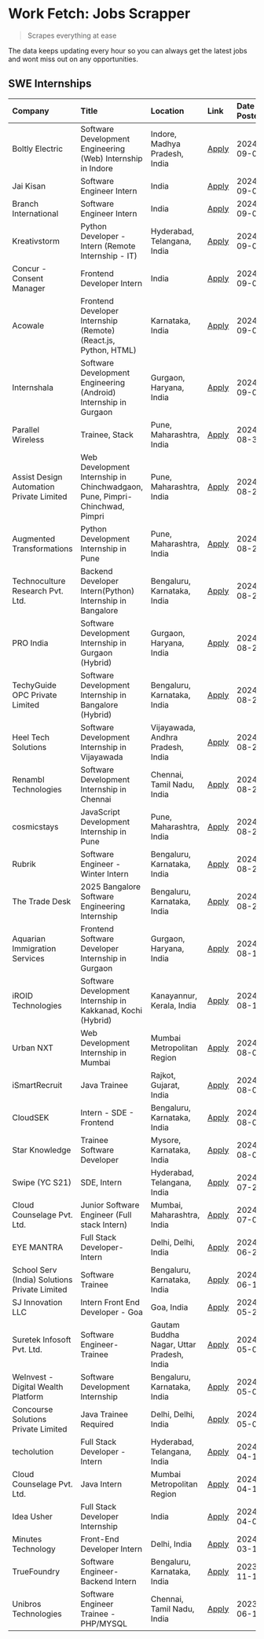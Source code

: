# Work Fetch: Jobs Scrapper
> Scrapes everything at ease

The data keeps updating every hour so you can always get the latest jobs and wont miss out on any opportunities.

## SWE Internships
<!--START_SECTION:workfetch-->
| Company                                       | Title                                                                       | Location                                  | Link                                                                                                                                                                                                                                                                                                                   | Date Posted   |
|:----------------------------------------------|:----------------------------------------------------------------------------|:------------------------------------------|:-----------------------------------------------------------------------------------------------------------------------------------------------------------------------------------------------------------------------------------------------------------------------------------------------------------------------|:--------------|
| Boltly Electric                               | Software Development Engineering (Web) Internship in Indore                 | Indore, Madhya Pradesh, India             | [Apply](https://in.linkedin.com/jobs/view/software-development-engineering-web-internship-in-indore-at-boltly-electric-4021686267?position=15&pageNum=0&refId=31Dvdxqzpb25NiiuKjqPYA%3D%3D&trackingId=LhHGgQnBo7Jv6mZHi6A8Dg%3D%3D&trk=public_jobs_jserp-result_search-card)                                           | 2024-09-09    |
| Jai Kisan                                     | Software Engineer Intern                                                    | India                                     | [Apply](https://in.linkedin.com/jobs/view/software-engineer-intern-at-jai-kisan-4021550385?position=31&pageNum=0&refId=31Dvdxqzpb25NiiuKjqPYA%3D%3D&trackingId=%2Fcq55qaVfg3nShFFKFrwcg%3D%3D&trk=public_jobs_jserp-result_search-card)                                                                                | 2024-09-09    |
| Branch International                          | Software Engineer Intern                                                    | India                                     | [Apply](https://in.linkedin.com/jobs/view/software-engineer-intern-at-branch-international-3360513601?position=50&pageNum=0&refId=31Dvdxqzpb25NiiuKjqPYA%3D%3D&trackingId=F2S1pFo0cFxl5BnCFV0ayw%3D%3D&trk=public_jobs_jserp-result_search-card)                                                                       | 2024-09-09    |
| Kreativstorm                                  | Python Developer - Intern (Remote Internship - IT)                          | Hyderabad, Telangana, India               | [Apply](https://in.linkedin.com/jobs/view/python-developer-intern-remote-internship-it-at-kreativstorm-4018537919?position=48&pageNum=0&refId=31Dvdxqzpb25NiiuKjqPYA%3D%3D&trackingId=Y3GqXN1d4%2FU%2B6AUREJW%2FHA%3D%3D&trk=public_jobs_jserp-result_search-card)                                                     | 2024-09-05    |
| Concur - Consent Manager                      | Frontend Developer Intern                                                   | India                                     | [Apply](https://in.linkedin.com/jobs/view/frontend-developer-intern-at-concur-consent-manager-4016878382?position=59&pageNum=0&refId=31Dvdxqzpb25NiiuKjqPYA%3D%3D&trackingId=REmNRTtpAKwPwcqSJOCXrw%3D%3D&trk=public_jobs_jserp-result_search-card)                                                                    | 2024-09-05    |
| Acowale                                       | Frontend Developer Internship (Remote) (React.js, Python, HTML)             | Karnataka, India                          | [Apply](https://in.linkedin.com/jobs/view/frontend-developer-internship-remote-react-js-python-html-at-acowale-4014663920?position=2&pageNum=0&refId=31Dvdxqzpb25NiiuKjqPYA%3D%3D&trackingId=sP9F6kuAnDaOKj6JC6nwfw%3D%3D&trk=public_jobs_jserp-result_search-card)                                                    | 2024-09-01    |
| Internshala                                   | Software Development Engineering (Android) Internship in Gurgaon            | Gurgaon, Haryana, India                   | [Apply](https://in.linkedin.com/jobs/view/software-development-engineering-android-internship-in-gurgaon-at-internshala-4015471580?position=6&pageNum=0&refId=31Dvdxqzpb25NiiuKjqPYA%3D%3D&trackingId=9V9PKlG0B36017UCagC6ug%3D%3D&trk=public_jobs_jserp-result_search-card)                                           | 2024-09-01    |
| Parallel Wireless                             | Trainee, Stack                                                              | Pune, Maharashtra, India                  | [Apply](https://in.linkedin.com/jobs/view/trainee-stack-at-parallel-wireless-3905689841?position=47&pageNum=0&refId=31Dvdxqzpb25NiiuKjqPYA%3D%3D&trackingId=HbTyDL6iVjmhrIKOMWIBVQ%3D%3D&trk=public_jobs_jserp-result_search-card)                                                                                     | 2024-08-31    |
| Assist Design Automation Private Limited      | Web Development Internship in Chinchwadgaon, Pune, Pimpri-Chinchwad, Pimpri | Pune, Maharashtra, India                  | [Apply](https://in.linkedin.com/jobs/view/web-development-internship-in-chinchwadgaon-pune-pimpri-chinchwad-pimpri-at-assist-design-automation-private-limited-4010147193?position=32&pageNum=0&refId=31Dvdxqzpb25NiiuKjqPYA%3D%3D&trackingId=r%2B35TqwoTG0LwpoW1h97lg%3D%3D&trk=public_jobs_jserp-result_search-card) | 2024-08-28    |
| Augmented Transformations                     | Python Development Internship in Pune                                       | Pune, Maharashtra, India                  | [Apply](https://in.linkedin.com/jobs/view/python-development-internship-in-pune-at-augmented-transformations-4010741884?position=20&pageNum=0&refId=31Dvdxqzpb25NiiuKjqPYA%3D%3D&trackingId=ovDMXy1Bki9HaqrZAC%2BV%2Bw%3D%3D&trk=public_jobs_jserp-result_search-card)                                                 | 2024-08-26    |
| Technoculture Research Pvt. Ltd.              | Backend Developer Intern(Python) Internship in Bangalore                    | Bengaluru, Karnataka, India               | [Apply](https://in.linkedin.com/jobs/view/backend-developer-intern-python-internship-in-bangalore-at-technoculture-research-pvt-ltd-4010744714?position=41&pageNum=0&refId=31Dvdxqzpb25NiiuKjqPYA%3D%3D&trackingId=INJkBPBd4A3oxv%2FydptABA%3D%3D&trk=public_jobs_jserp-result_search-card)                            | 2024-08-26    |
| PRO India                                     | Software Development Internship in Gurgaon (Hybrid)                         | Gurgaon, Haryana, India                   | [Apply](https://in.linkedin.com/jobs/view/software-development-internship-in-gurgaon-hybrid-at-pro-india-4009587664?position=37&pageNum=0&refId=31Dvdxqzpb25NiiuKjqPYA%3D%3D&trackingId=AAhNr%2FRGe0cMEvB9inpP%2Fw%3D%3D&trk=public_jobs_jserp-result_search-card)                                                     | 2024-08-24    |
| TechyGuide OPC Private Limited                | Software Development Internship in Bangalore (Hybrid)                       | Bengaluru, Karnataka, India               | [Apply](https://in.linkedin.com/jobs/view/software-development-internship-in-bangalore-hybrid-at-techyguide-opc-private-limited-4009591646?position=40&pageNum=0&refId=31Dvdxqzpb25NiiuKjqPYA%3D%3D&trackingId=AdTMnOkUEacN5MqEPgUv6A%3D%3D&trk=public_jobs_jserp-result_search-card)                                  | 2024-08-24    |
| Heel Tech Solutions                           | Software Development Internship in Vijayawada                               | Vijayawada, Andhra Pradesh, India         | [Apply](https://in.linkedin.com/jobs/view/software-development-internship-in-vijayawada-at-heel-tech-solutions-4007906692?position=24&pageNum=0&refId=31Dvdxqzpb25NiiuKjqPYA%3D%3D&trackingId=6lwdPcYrrMSk000NkYeueg%3D%3D&trk=public_jobs_jserp-result_search-card)                                                   | 2024-08-22    |
| Renambl Technologies                          | Software Development Internship in Chennai                                  | Chennai, Tamil Nadu, India                | [Apply](https://in.linkedin.com/jobs/view/software-development-internship-in-chennai-at-renambl-technologies-4007910299?position=28&pageNum=0&refId=31Dvdxqzpb25NiiuKjqPYA%3D%3D&trackingId=Yxt9iOLICTnwG5ZfMHJEiQ%3D%3D&trk=public_jobs_jserp-result_search-card)                                                     | 2024-08-22    |
| cosmicstays                                   | JavaScript Development Internship in Pune                                   | Pune, Maharashtra, India                  | [Apply](https://in.linkedin.com/jobs/view/javascript-development-internship-in-pune-at-cosmicstays-4007904825?position=42&pageNum=0&refId=31Dvdxqzpb25NiiuKjqPYA%3D%3D&trackingId=ItRqXloo6hilnUNGsCZ42Q%3D%3D&trk=public_jobs_jserp-result_search-card)                                                               | 2024-08-22    |
| Rubrik                                        | Software Engineer - Winter Intern                                           | Bengaluru, Karnataka, India               | [Apply](https://in.linkedin.com/jobs/view/software-engineer-winter-intern-at-rubrik-4006567784?position=8&pageNum=0&refId=31Dvdxqzpb25NiiuKjqPYA%3D%3D&trackingId=1ghmOLK3CZXRjWQFQiR8kA%3D%3D&trk=public_jobs_jserp-result_search-card)                                                                               | 2024-08-21    |
| The Trade Desk                                | 2025 Bangalore Software Engineering Internship                              | Bengaluru, Karnataka, India               | [Apply](https://in.linkedin.com/jobs/view/2025-bangalore-software-engineering-internship-at-the-trade-desk-3987456531?position=5&pageNum=0&refId=31Dvdxqzpb25NiiuKjqPYA%3D%3D&trackingId=xvDQFsJPy9eHJggGGKbuww%3D%3D&trk=public_jobs_jserp-result_search-card)                                                        | 2024-08-20    |
| Aquarian Immigration Services                 | Frontend Software Developer Internship in Gurgaon                           | Gurgaon, Haryana, India                   | [Apply](https://in.linkedin.com/jobs/view/frontend-software-developer-internship-in-gurgaon-at-aquarian-immigration-services-4003119832?position=53&pageNum=0&refId=31Dvdxqzpb25NiiuKjqPYA%3D%3D&trackingId=spqMRIzLFgEdd1%2FJQgHdgw%3D%3D&trk=public_jobs_jserp-result_search-card)                                   | 2024-08-16    |
| iROID Technologies                            | Software Development Internship in Kakkanad, Kochi (Hybrid)                 | Kanayannur, Kerala, India                 | [Apply](https://in.linkedin.com/jobs/view/software-development-internship-in-kakkanad-kochi-hybrid-at-iroid-technologies-4001742220?position=55&pageNum=0&refId=31Dvdxqzpb25NiiuKjqPYA%3D%3D&trackingId=%2FPDj9fFWSr3HPv8jBVEMkA%3D%3D&trk=public_jobs_jserp-result_search-card)                                       | 2024-08-14    |
| Urban NXT                                     | Web Development Internship in Mumbai                                        | Mumbai Metropolitan Region                | [Apply](https://in.linkedin.com/jobs/view/web-development-internship-in-mumbai-at-urban-nxt-3995561641?position=57&pageNum=0&refId=31Dvdxqzpb25NiiuKjqPYA%3D%3D&trackingId=6Vb7pfxPQsE9zHVJqZUDBQ%3D%3D&trk=public_jobs_jserp-result_search-card)                                                                      | 2024-08-07    |
| iSmartRecruit                                 | Java Trainee                                                                | Rajkot, Gujarat, India                    | [Apply](https://in.linkedin.com/jobs/view/java-trainee-at-ismartrecruit-3992301825?position=25&pageNum=0&refId=31Dvdxqzpb25NiiuKjqPYA%3D%3D&trackingId=5LzDdmxWQRlmmLybpluiag%3D%3D&trk=public_jobs_jserp-result_search-card)                                                                                          | 2024-08-06    |
| CloudSEK                                      | Intern - SDE - Frontend                                                     | Bengaluru, Karnataka, India               | [Apply](https://in.linkedin.com/jobs/view/intern-sde-frontend-at-cloudsek-3991574495?position=17&pageNum=0&refId=31Dvdxqzpb25NiiuKjqPYA%3D%3D&trackingId=Ek1SjPrTw6gYBm3AJQpItg%3D%3D&trk=public_jobs_jserp-result_search-card)                                                                                        | 2024-08-02    |
| Star Knowledge                                | Trainee Software Developer                                                  | Mysore, Karnataka, India                  | [Apply](https://in.linkedin.com/jobs/view/trainee-software-developer-at-star-knowledge-3991516161?position=49&pageNum=0&refId=31Dvdxqzpb25NiiuKjqPYA%3D%3D&trackingId=BtNLMRNV6%2BCXihwD1ec%2B%2Fg%3D%3D&trk=public_jobs_jserp-result_search-card)                                                                     | 2024-08-02    |
| Swipe (YC S21)                                | SDE, Intern                                                                 | Hyderabad, Telangana, India               | [Apply](https://in.linkedin.com/jobs/view/sde-intern-at-swipe-yc-s21-3980368092?position=51&pageNum=0&refId=31Dvdxqzpb25NiiuKjqPYA%3D%3D&trackingId=6hRiqx2C6OWYi5Mx0GsSqw%3D%3D&trk=public_jobs_jserp-result_search-card)                                                                                             | 2024-07-22    |
| Cloud Counselage Pvt. Ltd.                    | Junior Software Engineer (Full stack Intern)                                | Mumbai, Maharashtra, India                | [Apply](https://in.linkedin.com/jobs/view/junior-software-engineer-full-stack-intern-at-cloud-counselage-pvt-ltd-3967725851?position=13&pageNum=0&refId=31Dvdxqzpb25NiiuKjqPYA%3D%3D&trackingId=h1C7VrQ%2FcSf5YrjkJwpasQ%3D%3D&trk=public_jobs_jserp-result_search-card)                                               | 2024-07-09    |
| EYE MANTRA                                    | Full Stack Developer- Intern                                                | Delhi, Delhi, India                       | [Apply](https://in.linkedin.com/jobs/view/full-stack-developer-intern-at-eye-mantra-3960988037?position=45&pageNum=0&refId=31Dvdxqzpb25NiiuKjqPYA%3D%3D&trackingId=jmSqG%2FJQOM3FzEpsSeT4nA%3D%3D&trk=public_jobs_jserp-result_search-card)                                                                            | 2024-06-28    |
| School Serv (India) Solutions Private Limited | Software Trainee                                                            | Bengaluru, Karnataka, India               | [Apply](https://in.linkedin.com/jobs/view/software-trainee-at-school-serv-india-solutions-private-limited-3953917603?position=21&pageNum=0&refId=31Dvdxqzpb25NiiuKjqPYA%3D%3D&trackingId=Z0oMduTWjnPmahbVQO06Bw%3D%3D&trk=public_jobs_jserp-result_search-card)                                                        | 2024-06-19    |
| SJ Innovation LLC                             | Intern Front End Developer - Goa                                            | Goa, India                                | [Apply](https://in.linkedin.com/jobs/view/intern-front-end-developer-goa-at-sj-innovation-llc-3931678611?position=10&pageNum=0&refId=31Dvdxqzpb25NiiuKjqPYA%3D%3D&trackingId=hqgVFIsZN6%2Fm7UJfAIwH2A%3D%3D&trk=public_jobs_jserp-result_search-card)                                                                  | 2024-05-24    |
| Suretek Infosoft Pvt. Ltd.                    | Software Engineer-Trainee                                                   | Gautam Buddha Nagar, Uttar Pradesh, India | [Apply](https://in.linkedin.com/jobs/view/software-engineer-trainee-at-suretek-infosoft-pvt-ltd-3916999948?position=35&pageNum=0&refId=31Dvdxqzpb25NiiuKjqPYA%3D%3D&trackingId=USMNvkKFl36Q0VHsfW6LJA%3D%3D&trk=public_jobs_jserp-result_search-card)                                                                  | 2024-05-04    |
| WeInvest - Digital Wealth Platform            | Software Development Internship                                             | Bengaluru, Karnataka, India               | [Apply](https://in.linkedin.com/jobs/view/software-development-internship-at-weinvest-digital-wealth-platform-3912867225?position=3&pageNum=0&refId=31Dvdxqzpb25NiiuKjqPYA%3D%3D&trackingId=hKOEdteUGjMRQIPWiuZjzw%3D%3D&trk=public_jobs_jserp-result_search-card)                                                     | 2024-05-01    |
| Concourse Solutions Private Limited           | Java Trainee Required                                                       | Delhi, Delhi, India                       | [Apply](https://in.linkedin.com/jobs/view/java-trainee-required-at-concourse-solutions-private-limited-3912869388?position=9&pageNum=0&refId=31Dvdxqzpb25NiiuKjqPYA%3D%3D&trackingId=yQQBOLFDCADr%2FB0V8qCvtg%3D%3D&trk=public_jobs_jserp-result_search-card)                                                          | 2024-05-01    |
| techolution                                   | Full Stack Developer - Intern                                               | Hyderabad, Telangana, India               | [Apply](https://in.linkedin.com/jobs/view/full-stack-developer-intern-at-techolution-3904814977?position=56&pageNum=0&refId=31Dvdxqzpb25NiiuKjqPYA%3D%3D&trackingId=NDR8SP8miPdJf5tjjf%2FrfQ%3D%3D&trk=public_jobs_jserp-result_search-card)                                                                           | 2024-04-18    |
| Cloud Counselage Pvt. Ltd.                    | Java Intern                                                                 | Mumbai Metropolitan Region                | [Apply](https://in.linkedin.com/jobs/view/java-intern-at-cloud-counselage-pvt-ltd-3896025667?position=38&pageNum=0&refId=31Dvdxqzpb25NiiuKjqPYA%3D%3D&trackingId=yWImxah05w%2FopLqAMmyopg%3D%3D&trk=public_jobs_jserp-result_search-card)                                                                              | 2024-04-12    |
| Idea Usher                                    | Full Stack Developer Internship                                             | India                                     | [Apply](https://in.linkedin.com/jobs/view/full-stack-developer-internship-at-idea-usher-3879565540?position=22&pageNum=0&refId=31Dvdxqzpb25NiiuKjqPYA%3D%3D&trackingId=N2tFhYTQ3B0YA0NT2yv0cg%3D%3D&trk=public_jobs_jserp-result_search-card)                                                                          | 2024-04-01    |
| Minutes Technology                            | Front-End Developer Intern                                                  | Delhi, India                              | [Apply](https://in.linkedin.com/jobs/view/front-end-developer-intern-at-minutes-technology-3853712549?position=18&pageNum=0&refId=31Dvdxqzpb25NiiuKjqPYA%3D%3D&trackingId=ULshIXgItbybuW6IIfdTQA%3D%3D&trk=public_jobs_jserp-result_search-card)                                                                       | 2024-03-14    |
| TrueFoundry                                   | Software Engineer-Backend Intern                                            | Bengaluru, Karnataka, India               | [Apply](https://in.linkedin.com/jobs/view/software-engineer-backend-intern-at-truefoundry-3779508170?position=39&pageNum=0&refId=31Dvdxqzpb25NiiuKjqPYA%3D%3D&trackingId=yt9GIgIKS0ViQgjMSaURwg%3D%3D&trk=public_jobs_jserp-result_search-card)                                                                        | 2023-11-10    |
| Unibros Technologies                          | Software Engineer Trainee - PHP/MYSQL                                       | Chennai, Tamil Nadu, India                | [Apply](https://in.linkedin.com/jobs/view/software-engineer-trainee-php-mysql-at-unibros-technologies-3656599241?position=43&pageNum=0&refId=31Dvdxqzpb25NiiuKjqPYA%3D%3D&trackingId=7avmPoq%2Fxkm2Atq7etruJA%3D%3D&trk=public_jobs_jserp-result_search-card)                                                          | 2023-06-12    |
<!--END_SECTION:workfetch-->
